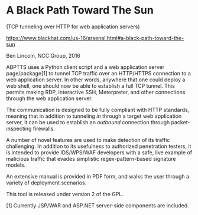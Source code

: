 # A Black Path Toward The Sun
(TCP tunneling over HTTP for web application servers)

https://www.blackhat.com/us-16/arsenal.html#a-black-path-toward-the-sun

Ben Lincoln, NCC Group, 2016

ABPTTS uses a Python client script and a web application server page/package[1]
to tunnel TCP traffic over an HTTP/HTTPS connection to a web application 
server. In other words, anywhere that one could deploy a web shell, one should
now be able to establish a full TCP tunnel. This permits making RDP, 
interactive SSH, Meterpreter, and other connections through the web 
application server.

The communication is designed to be fully compliant with HTTP standards, 
meaning that in addition to tunneling *in* through a target web application 
server, it can be used to establish an *outbound* connection through 
packet-inspecting firewalls.

A number of novel features are used to make detection of its traffic 
challenging. In addition to its usefulness to authorized penetration testers, 
it is intended to provide IDS/WPS/WAF developers with a safe, live example of
malicious traffic that evades simplistic regex-pattern-based signature models.

An extensive manual is provided in PDF form, and walks the user through a 
variety of deployment scenarios.

This tool is released under version 2 of the GPL.

[1] Currently JSP/WAR and ASP.NET server-side components are included.
